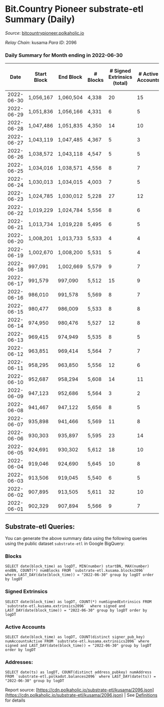 # Bit.Country Pioneer substrate-etl Summary (Daily)

_Source_: [bitcountrypioneer.polkaholic.io](https://bitcountrypioneer.polkaholic.io)

*Relay Chain*: kusama
*Para ID*: 2096



### Daily Summary for Month ending in 2022-06-30


| Date | Start Block | End Block | # Blocks | # Signed Extrinsics (total) | # Active Accounts | # Passive | # New | # Addresses with Balances | # Events | # Transfers | # XCM Transfers In | # XCM Transfers Out |
| ---- | ----------- | --------- | -------- | --------------------------- | ----------------- | --------- | ----- | ------------------------- | -------- | ----------- | ------------------ | ------------------- |
| 2022-06-30 | 1,056,167 | 1,060,504 | 4,338  | 20 | 15 |  |  | 16,597 | 9,531 | 751  |   |   |
| 2022-06-29 | 1,051,836 | 1,056,166 | 4,331  | 6 | 5 |  |  | 16,597 | 8,950 | 258  |   |   |
| 2022-06-28 | 1,047,486 | 1,051,835 | 4,350  | 14 | 10 |  |  | 16,597 | 9,287 | 513  |   |   |
| 2022-06-27 | 1,043,119 | 1,047,485 | 4,367  | 5 | 3 |  |  | 16,597 | 8,924 | 161  |   |   |
| 2022-06-26 | 1,038,572 | 1,043,118 | 4,547  | 5 | 5 |  |  | 16,597 | 9,324 | 205  |   |   |
| 2022-06-25 | 1,034,016 | 1,038,571 | 4,556  | 8 | 7 |  |  | 16,597 | 9,523 | 367  |   |   |
| 2022-06-24 | 1,030,013 | 1,034,015 | 4,003  | 7 | 5 |  |  | 16,597 | 8,303 | 262  |   |   |
| 2022-06-23 | 1,024,785 | 1,030,012 | 5,228  | 27 | 12 |  |  | 16,597 | 11,313 | 718  |   |   |
| 2022-06-22 | 1,019,229 | 1,024,784 | 5,556  | 8 | 6 |  |  | 16,597 | 11,473 | 317  |   |   |
| 2022-06-21 | 1,013,734 | 1,019,228 | 5,495  | 6 | 5 |  |  | 16,597 | 11,283 | 259  |   |   |
| 2022-06-20 | 1,008,201 | 1,013,733 | 5,533  | 4 | 4 |  |  | 16,597 | 11,291 | 308  |   |   |
| 2022-06-19 | 1,002,670 | 1,008,200 | 5,531  | 5 | 4 |  |  | 16,547 | 11,301 | 210  |   |   |
| 2022-06-18 | 997,091 | 1,002,669 | 5,579  | 9 | 7 |  |  | 16,547 | 11,569 | 362  |   |   |
| 2022-06-17 | 991,579 | 997,090 | 5,512  | 15 | 9 |  |  | 16,547 | 11,637 | 534  |   |   |
| 2022-06-16 | 986,010 | 991,578 | 5,569  | 8 | 7 |  |  | 16,547 | 11,544 | 362  |   |   |
| 2022-06-15 | 980,477 | 986,009 | 5,533  | 8 | 8 |  |  | 16,547 | 11,514 | 408  |   |   |
| 2022-06-14 | 974,950 | 980,476 | 5,527  | 12 | 8 |  |  | 16,547 | 11,521 | 403  |   |   |
| 2022-06-13 | 969,415 | 974,949 | 5,535  | 8 | 5 |  |  | 16,547 | 11,386 | 272  |   |   |
| 2022-06-12 | 963,851 | 969,414 | 5,564  | 7 | 7 |  |  | 16,547 | 11,512 | 345  |   |   |
| 2022-06-11 | 958,295 | 963,850 | 5,556  | 12 | 6 |  |  | 16,547 | 11,604 | 432  |   |   |
| 2022-06-10 | 952,687 | 958,294 | 5,608  | 14 | 11 |  |  | 16,547 | 11,838 | 648  |   |   |
| 2022-06-09 | 947,123 | 952,686 | 5,564  | 3 | 2 |  |  | 16,497 | 11,265 | 118  |   |   |
| 2022-06-08 | 941,467 | 947,122 | 5,656  | 8 | 5 |  |  | 16,497 | 11,636 | 280  |   |   |
| 2022-06-07 | 935,898 | 941,466 | 5,569  | 11 | 8 |  |  | 16,497 | 11,615 | 418  |   |   |
| 2022-06-06 | 930,303 | 935,897 | 5,595  | 23 | 14 |  |  | 16,497 | 12,018 | 713  |   |   |
| 2022-06-05 | 924,691 | 930,302 | 5,612  | 18 | 10 |  |  | 16,497 | 11,870 | 552  |   |   |
| 2022-06-04 | 919,046 | 924,690 | 5,645  | 10 | 8 |  |  | 16,497 | 11,769 | 425  |   |   |
| 2022-06-03 | 913,506 | 919,045 | 5,540  | 6 | 5 |  |  | 16,497 | 11,380 | 266  |   |   |
| 2022-06-02 | 907,895 | 913,505 | 5,611  | 32 | 10 |  |  | 16,497 | 12,080 | 800  |   |   |
| 2022-06-01 | 902,329 | 907,894 | 5,566  | 9 | 7 |  |  | 16,447 | 11,552 | 371  |   |   |

## Substrate-etl Queries:
You can generate the above summary data using the following queries using the public dataset `substrate-etl` in Google BigQuery:


### Blocks
```
SELECT date(block_time) as logDT, MIN(number) startBN, MAX(number) endBN, COUNT(*) numBlocks FROM `substrate-etl.kusama.blocks2096`  where LAST_DAY(date(block_time)) = "2022-06-30" group by logDT order by logDT
```


### Signed Extrinsics
```
SELECT date(block_time) as logDT, COUNT(*) numSignedExtrinsics FROM `substrate-etl.kusama.extrinsics2096`  where signed and LAST_DAY(date(block_time)) = "2022-06-30" group by logDT order by logDT
```


### Active Accounts
```
SELECT date(block_time) as logDT, COUNT(distinct signer_pub_key) numAccountsActive FROM `substrate-etl.kusama.extrinsics2096` where signed and LAST_DAY(date(block_time)) = "2022-06-30" group by logDT order by logDT
```


### Addresses:
```
SELECT date(ts) as logDT, COUNT(distinct address_pubkey) numAddress FROM `substrate-etl.polkadot.balances2096` where LAST_DAY(date(ts)) = "2022-06-30" group by logDT
```



Report source: [https://cdn.polkaholic.io/substrate-etl/kusama/2096.json](https://cdn.polkaholic.io/substrate-etl/kusama/2096.json) | See [Definitions](/DEFINITIONS.md) for details
